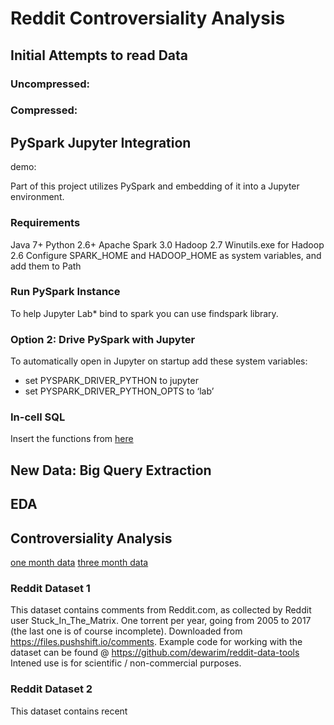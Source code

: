 # Reddit Controversiality Analysis 

## Initial Attempts to read Data
### Uncompressed:
[](json_to_sql.ipynb)
### Compressed:
[](Read_DF_SQLite.ipynb)
## PySpark Jupyter Integration
demo: [](spark.ipynb)  

Part of this project utilizes PySpark and embedding of it into a Jupyter environment. 

### Requirements
Java 7+
Python 2.6+
Apache Spark 3.0
Hadoop 2.7 
Winutils.exe for Hadoop 2.6
Configure SPARK_HOME and HADOOP_HOME as system variables, and add them to Path 

### Run PySpark Instance
To help Jupyter Lab* bind to spark you can use findspark library.

### Option 2: Drive PySpark with Jupyter
To automatically open in Jupyter on startup add these system variables:
- set PYSPARK_DRIVER_PYTHON to jupyter
- set PYSPARK_DRIVER_PYTHON_OPTS to ‘lab’ 

### In-cell SQL
Insert the functions from [here](pys_sql.py)

## New Data: Big Query Extraction
[](DataPrep/reddit-data-prep.ipynb)

## EDA
[](eda_vinay_controversial.ipynb)
[](eda_vinay_controversial.ipynb)
[](csv_analysis.ipynb)

## Controversiality Analysis
[one month data](Topic_model_world_news_one_month.ipynb)
[three month data](Topic_model_world_news_three_month.ipynb)

### Reddit Dataset 1
This dataset contains comments from Reddit.com, as collected by Reddit user Stuck_In_The_Matrix.
One torrent per year, going from 2005 to 2017 (the last one is of course incomplete).
Downloaded from https://files.pushshift.io/comments.
Example code for working with the dataset can be found @ https://github.com/dewarim/reddit-data-tools
Intened use is for scientific / non-commercial purposes.


### Reddit Dataset 2
This dataset contains recent 